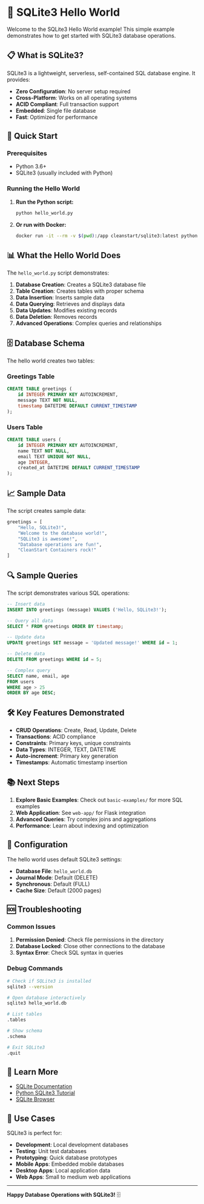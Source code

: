 # 🚀 SQLite3 Hello World

Welcome to the SQLite3 Hello World example! This simple example demonstrates how to get started with SQLite3 database operations.

## 📋 What is SQLite3?

SQLite3 is a lightweight, serverless, self-contained SQL database engine. It provides:

- **Zero Configuration**: No server setup required
- **Cross-Platform**: Works on all operating systems
- **ACID Compliant**: Full transaction support
- **Embedded**: Single file database
- **Fast**: Optimized for performance

## 🚀 Quick Start

### Prerequisites

- Python 3.6+
- SQLite3 (usually included with Python)

### Running the Hello World

1. **Run the Python script:**
   ```bash
   python hello_world.py
   ```

2. **Or run with Docker:**
   ```bash
   docker run -it --rm -v $(pwd):/app cleanstart/sqlite3:latest python /app/hello_world.py
   ```

## 📊 What the Hello World Does

The `hello_world.py` script demonstrates:

1. **Database Creation**: Creates a SQLite3 database file
2. **Table Creation**: Creates tables with proper schema
3. **Data Insertion**: Inserts sample data
4. **Data Querying**: Retrieves and displays data
5. **Data Updates**: Modifies existing records
6. **Data Deletion**: Removes records
7. **Advanced Operations**: Complex queries and relationships

## 🗄️ Database Schema

The hello world creates two tables:

### Greetings Table
```sql
CREATE TABLE greetings (
    id INTEGER PRIMARY KEY AUTOINCREMENT,
    message TEXT NOT NULL,
    timestamp DATETIME DEFAULT CURRENT_TIMESTAMP
);
```

### Users Table
```sql
CREATE TABLE users (
    id INTEGER PRIMARY KEY AUTOINCREMENT,
    name TEXT NOT NULL,
    email TEXT UNIQUE NOT NULL,
    age INTEGER,
    created_at DATETIME DEFAULT CURRENT_TIMESTAMP
);
```

## 📈 Sample Data

The script creates sample data:

```python
greetings = [
    "Hello, SQLite3!",
    "Welcome to the database world!",
    "SQLite3 is awesome!",
    "Database operations are fun!",
    "CleanStart Containers rock!"
]
```

## 🔍 Sample Queries

The script demonstrates various SQL operations:

```sql
-- Insert data
INSERT INTO greetings (message) VALUES ('Hello, SQLite3!');

-- Query all data
SELECT * FROM greetings ORDER BY timestamp;

-- Update data
UPDATE greetings SET message = 'Updated message!' WHERE id = 1;

-- Delete data
DELETE FROM greetings WHERE id = 5;

-- Complex query
SELECT name, email, age 
FROM users 
WHERE age > 25 
ORDER BY age DESC;
```

## 🛠️ Key Features Demonstrated

- **CRUD Operations**: Create, Read, Update, Delete
- **Transactions**: ACID compliance
- **Constraints**: Primary keys, unique constraints
- **Data Types**: INTEGER, TEXT, DATETIME
- **Auto-increment**: Primary key generation
- **Timestamps**: Automatic timestamp insertion

## 📚 Next Steps

1. **Explore Basic Examples**: Check out `basic-examples/` for more SQL examples
2. **Web Application**: See `web-app/` for Flask integration
3. **Advanced Queries**: Try complex joins and aggregations
4. **Performance**: Learn about indexing and optimization

## 🔧 Configuration

The hello world uses default SQLite3 settings:

- **Database File**: `hello_world.db`
- **Journal Mode**: Default (DELETE)
- **Synchronous**: Default (FULL)
- **Cache Size**: Default (2000 pages)

## 🆘 Troubleshooting

### Common Issues

1. **Permission Denied**: Check file permissions in the directory
2. **Database Locked**: Close other connections to the database
3. **Syntax Error**: Check SQL syntax in queries

### Debug Commands

```bash
# Check if SQLite3 is installed
sqlite3 --version

# Open database interactively
sqlite3 hello_world.db

# List tables
.tables

# Show schema
.schema

# Exit SQLite3
.quit
```

## 📖 Learn More

- [SQLite Documentation](https://www.sqlite.org/docs.html)
- [Python SQLite3 Tutorial](https://docs.python.org/3/library/sqlite3.html)
- [SQLite Browser](https://sqlitebrowser.org/)

## 🎯 Use Cases

SQLite3 is perfect for:

- **Development**: Local development databases
- **Testing**: Unit test databases
- **Prototyping**: Quick database prototypes
- **Mobile Apps**: Embedded mobile databases
- **Desktop Apps**: Local application data
- **Web Apps**: Small to medium web applications

---

**Happy Database Operations with SQLite3!** 🗄️
